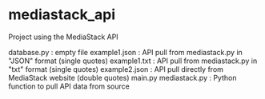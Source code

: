 # mediastack_api
Project using the MediaStack API

database.py : empty file
example1.json : API pull from mediastack.py in "JSON" format (single quotes)
example1.txt : API pull from mediastack.py in "txt" format (single quotes)
example2.json : API pull directly from MediaStack website (double quotes)
main.py
mediastack.py : Python function to pull API data from source
